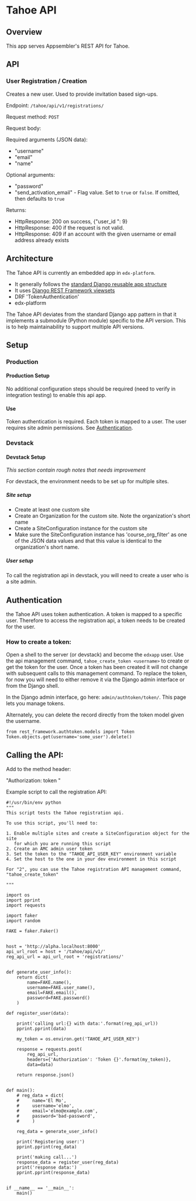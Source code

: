 # Tahoe API

## Overview

This app serves Appsembler's REST API for Tahoe.


## API

### User Registration / Creation

Creates a new user. Used to provide invitation based sign-ups.

Endpoint: `/tahoe/api/v1/registrations/`

Request method: `POST`

Request body:

Required arguments (JSON data):

* "username"
* "email"
* "name"

Optional arguments:

* "password"
* "send_activation_email" - Flag value. Set to `true` or `false`. If omitted,
then defaults to `true`

Returns:
* HttpResponse: 200 on success, {"user_id ": 9}
* HttpResponse: 400 if the request is not valid.
* HttpResponse: 409 if an account with the given username or email address already exists

## Architecture

The Tahoe API is currently an embedded app in `edx-platform`.

* It generally follows the [standard Django reusable app structure][django-reusable-apps]
* It uses [Django REST Framework viewsets][drf-viewsets]
* DRF 'TokenAuthentication'
* edx-platform

The Tahoe API deviates from the standard Django app pattern in that it implements
a submodule (Python module) specific to the API version. This is to help maintainability
to support multiple API versions.

## Setup 

### Production

#### Production Setup

No additional configuration steps should be required (need to verify in
integration testing) to enable this api app.

#### Use

Token authentication is required. Each token is mapped to a user. The user
requires site admin permissions. See [Authentication](#authentication).

### Devstack

#### Devstack Setup

_This section contain rough notes that needs improvement_

For devstack, the environment needs to be set up for multiple sites.

##### Site setup

* Create at least one custom site
* Create an Organization for the custom site. Note the organization's short name
* Create a SiteConfiguration instance for the custom site
* Make sure the SiteConfiguration instance has 'course_org_filter' as one of
  the JSON data values and that this value is identical to the organization's
  short name.

##### User setup

To call the registration api in devstack, you will need to create a user who is
a site admin.

## Authentication

the Tahoe API uses token authentication. A token is mapped to a specific user.
Therefore to access the registration api, a token needs to be created for the user.

### How to create a token:

Open a shell to the server (or devstack) and become the `edxapp` user. Use the
api management command, `tahoe_create_token <username>` to create or get the
token for the user. Once a token has been created it will not change with
subsequent calls to this management command. To replace the token, for now you
will need to either remove it via the Django admin interface or from the Django
shell.

In the Django admin interface, go here: `admin/authtoken/token/`. This page
lets you manage tokens.

Alternately, you can delete the record directly from the token model given the
username.

```
from rest_framework.authtoken.models import Token
Token.objects.get(username='some_user').delete()

```

## Calling the API:

Add to the method header:

"Authorization: token <identifier>"


Example script to call the registration API:

```
#!/usr/bin/env python
"""
This script tests the Tahoe registration api.

To use this script, you'll need to:

1. Enable multiple sites and create a SiteConfiguration object for the site
   for which you are running this script
2. Create an AMC admin user token
3. Set the token to the "TAHOE_API_USER_KEY" environment variable
4. Set the host to the one in your dev environment in this script

For "2", you can use the Tahoe registration API management command,
"tahoe_create_token"

"""

import os
import pprint
import requests

import faker
import random

FAKE = faker.Faker()


host = 'http://alpha.localhost:8000'
api_url_root = host + '/tahoe/api/v1/'
reg_api_url = api_url_root + 'registrations/'


def generate_user_info():
    return dict(
        name=FAKE.name(),
        username=FAKE.user_name(),
        email=FAKE.email(),
        password=FAKE.password()
    )

def register_user(data):

    print('calling url:{} with data:'.format(reg_api_url))
    pprint.pprint(data)

    my_token = os.environ.get('TAHOE_API_USER_KEY')

    response = requests.post(
        reg_api_url,
        headers={'Authorization': 'Token {}'.format(my_token)},
        data=data)

    return response.json()


def main():
    # reg_data = dict(
    #     name='El Mo',
    #     username='elmo',
    #     email='elmo@example.com',
    #     password='bad-password',
    #     )

    reg_data = generate_user_info()

    print('Registering user:')
    pprint.pprint(reg_data)

    print('making call...')
    response_data = register_user(reg_data)
    print('response data:')
    pprint.pprint(response_data)


if __name__ == '__main__':
    main()

```

[django-reusable-apps]: https://docs.djangoproject.com/en/1.8/intro/reusable-apps/
[drf-viewsets]: https://www.django-rest-framework.org/api-guide/viewsets/
